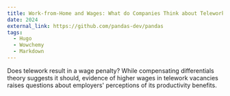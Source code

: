 ```yaml
---
title: Work-from-Home and Wages: What do Companies Think about Telework?
date: 2024
external_link: https://github.com/pandas-dev/pandas
tags:
  - Hugo
  - Wowchemy
  - Markdown
---
```


Does telework result in a wage penalty? While compensating differentials theory suggests it should, evidence of higher wages in telework vacancies raises questions about employers' perceptions of its productivity benefits.

<!--more-->
